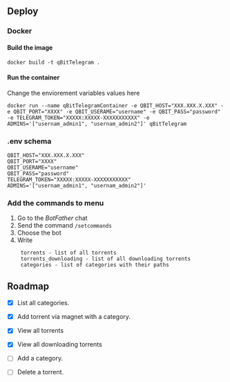 ## Deploy
### Docker
#### Build the image
```
docker build -t qBitTelegram .
```

#### Run the container
Change the enviorement variables values here
``` arduino
docker run --name qBitTelegramContainer -e QBIT_HOST="XXX.XXX.X.XXX" -e QBIT_PORT="XXXX" -e QBIT_USERAME="username" -e QBIT_PASS="password" -e TELEGRAM_TOKEN="XXXXX:XXXXX-XXXXXXXXXXX" -e ADMINS='["usernam_admin1", "usernam_admin2"]' qBitTelegram
```

### .env schema
```docker
QBIT_HOST="XXX.XXX.X.XXX"
QBIT_PORT="XXXX"
QBIT_USERAME="username"
QBIT_PASS="password"
TELEGRAM_TOKEN="XXXXX:XXXXX-XXXXXXXXXXX"
ADMINS='["usernam_admin1", "usernam_admin2"]'
```

### Add the commands to menu
1. Go to the _BotFather_ chat 
2. Send the command `/setcommands`
3. Choose the bot 
4. Write 
   ```
    torrents - list of all torrents
    torrents_downloading - list of all downloading torrents 
    categories - list of categories with their paths
   ```

## Roadmap
 - [X] List all categories.
 - [X] Add torrent via magnet with a category.
 - [X] View all torrents
 - [X] View all downloading torrents
 - [ ] Add a category.
 - [ ] Delete a torrent.
  